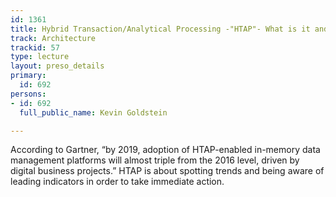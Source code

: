 ```yaml
---
id: 1361
title: Hybrid Transaction/Analytical Processing -"HTAP"- What is it and Why It Matters
track: Architecture
trackid: 57
type: lecture
layout: preso_details
primary:
  id: 692
persons:
- id: 692
  full_public_name: Kevin Goldstein

---
```

<p>According to Gartner, &ldquo;by 2019, adoption of HTAP-enabled in-memory data management platforms will almost triple from the 2016 level, driven by digital business projects.&rdquo; HTAP is about spotting trends and being aware of leading indicators in order to take immediate action.</p>